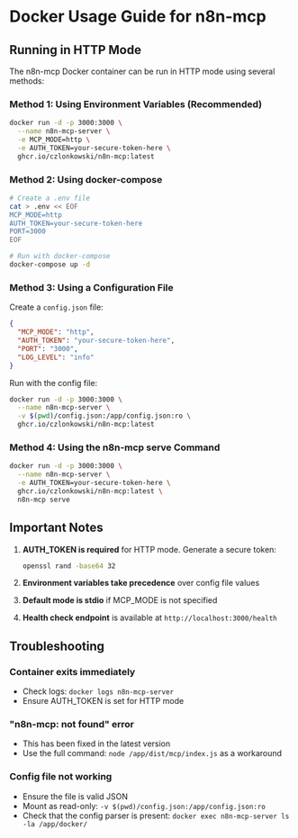 # Docker Usage Guide for n8n-mcp

## Running in HTTP Mode

The n8n-mcp Docker container can be run in HTTP mode using several methods:

### Method 1: Using Environment Variables (Recommended)

```bash
docker run -d -p 3000:3000 \
  --name n8n-mcp-server \
  -e MCP_MODE=http \
  -e AUTH_TOKEN=your-secure-token-here \
  ghcr.io/czlonkowski/n8n-mcp:latest
```

### Method 2: Using docker-compose

```bash
# Create a .env file
cat > .env << EOF
MCP_MODE=http
AUTH_TOKEN=your-secure-token-here
PORT=3000
EOF

# Run with docker-compose
docker-compose up -d
```

### Method 3: Using a Configuration File

Create a `config.json` file:
```json
{
  "MCP_MODE": "http",
  "AUTH_TOKEN": "your-secure-token-here",
  "PORT": "3000",
  "LOG_LEVEL": "info"
}
```

Run with the config file:
```bash
docker run -d -p 3000:3000 \
  --name n8n-mcp-server \
  -v $(pwd)/config.json:/app/config.json:ro \
  ghcr.io/czlonkowski/n8n-mcp:latest
```

### Method 4: Using the n8n-mcp serve Command

```bash
docker run -d -p 3000:3000 \
  --name n8n-mcp-server \
  -e AUTH_TOKEN=your-secure-token-here \
  ghcr.io/czlonkowski/n8n-mcp:latest \
  n8n-mcp serve
```

## Important Notes

1. **AUTH_TOKEN is required** for HTTP mode. Generate a secure token:
   ```bash
   openssl rand -base64 32
   ```

2. **Environment variables take precedence** over config file values

3. **Default mode is stdio** if MCP_MODE is not specified

4. **Health check endpoint** is available at `http://localhost:3000/health`

## Troubleshooting

### Container exits immediately
- Check logs: `docker logs n8n-mcp-server`
- Ensure AUTH_TOKEN is set for HTTP mode

### "n8n-mcp: not found" error
- This has been fixed in the latest version
- Use the full command: `node /app/dist/mcp/index.js` as a workaround

### Config file not working
- Ensure the file is valid JSON
- Mount as read-only: `-v $(pwd)/config.json:/app/config.json:ro`
- Check that the config parser is present: `docker exec n8n-mcp-server ls -la /app/docker/`